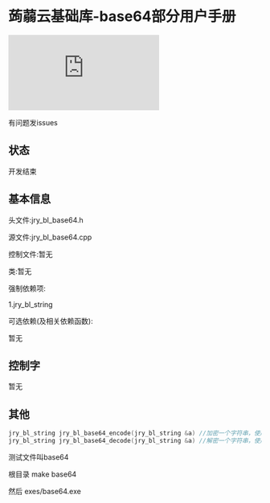 # 蒟蒻云基础库-base64部分用户手册
![](http://www.juruoyun.top/jry_wb/jry_wb_netdisk/jry_nd_do_file.php?action=open&share_id=4&file_id=15)

有问题发issues

## 状态
开发结束

## 基本信息

头文件:jry_bl_base64.h

源文件:jry_bl_base64.cpp

控制文件:暂无

类:暂无

强制依赖项:

1.jry_bl_string

可选依赖(及相关依赖函数):

暂无

## 控制字

暂无

## 其他
```c++
jry_bl_string jry_bl_base64_encode(jry_bl_string &a) //加密一个字符串，使用<<承接
jry_bl_string jry_bl_base64_decode(jry_bl_string &a) //解密一个字符串，使用<<承接
```
测试文件叫base64

根目录 make base64

然后 exes/base64.exe
